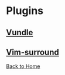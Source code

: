 # Plugins
## [Vundle](/Vim/Plugin/Vundle)
## [Vim-surround](/Vim/Plugin/Vim-surround)

[Back to Home](https://husthed.github.io)
